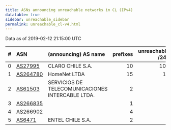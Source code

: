 ```yaml
---
title: ASNs announcing unreachable networks in CL (IPv4)
datatable: true
sidebar: unreachable_sidebar
permalink: unreachable_cl-v4.html
---
```


Data as of 2019-02-12 21:15:00 UTC


<div class="datatable-begin"></div>

|   # | ASN                                      | (announcing) AS name                             |   prefixes |   unreachable /24s |
|----:|:-----------------------------------------|:-------------------------------------------------|-----------:|-------------------:|
|   0 | [AS27995](unreachable_AS27995-v4.html)   | CLARO CHILE S.A.                                 |         10 |                104 |
|   1 | [AS264780](unreachable_AS264780-v4.html) | HomeNet LTDA                                     |         15 |                 15 |
|   2 | [AS61503](unreachable_AS61503-v4.html)   | SERVICIOS DE TELECOMUNICACIONES INTERCABLE LTDA. |          2 |                  8 |
|   3 | [AS266835](unreachable_AS266835-v4.html) |                                                  |          1 |                  4 |
|   4 | [AS266902](unreachable_AS266902-v4.html) |                                                  |          4 |                  4 |
|   5 | [AS6471](unreachable_AS6471-v4.html)     | ENTEL CHILE S.A.                                 |          2 |                  2 |

<div class="datatable-end"></div>